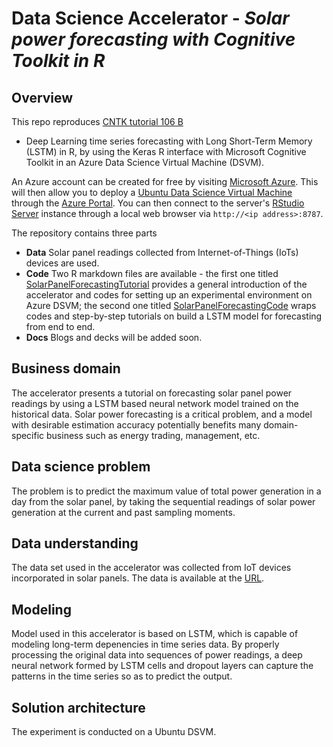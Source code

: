 # Data Science Accelerator - *Solar power forecasting with Cognitive Toolkit in R*

## Overview

This repo reproduces [CNTK tutorial 106
B](https://github.com/Microsoft/CNTK/blob/master/Tutorials/CNTK_106B_LSTM_Timeseries_with_IOT_Data.ipynb)
- Deep Learning time series forecasting with Long Short-Term Memory
(LSTM) in R, by using the Keras R interface with Microsoft Cognitive
Toolkit in an Azure Data Science Virtual Machine (DSVM).

An Azure account can be created for free by visiting [Microsoft
Azure](https://azure.microsoft.com/free). This will then allow you to
deploy a [Ubuntu Data Science Virtual
Machine](https://docs.microsoft.com/en-us/azure/machine-learning/machine-learning-data-science-virtual-machine-overview)
through the [Azure Portal](https://ms.portal.azure.com). You can then
connect to the server's [RStudio
Server](https://www.rstudio.com/products/rstudio/#Server) instance
through a local web browser via ```http://<ip address>:8787```.

The repository contains three parts

- **Data** Solar panel readings collected from Internet-of-Things (IoTs)
    devices are used.
- **Code** Two R markdown files are available - the first one titled
    [SolarPanelForecastingTutorial](https://github.com/Microsoft/acceleratoRs/blob/master/SolarPanelForecasting/Code/SolarPanelForecastingTutorial.Rmd) provides a general introduction of
    the accelerator and codes for setting up an experimental environment
    on Azure DSVM; the second one titled [SolarPanelForecastingCode](https://github.com/Microsoft/acceleratoRs/blob/master/SolarPanelForecasting/Code/SolarPanelForecastingCode.Rmd)
    wraps codes and step-by-step tutorials on build a LSTM model for
    forecasting from end to end. 
- **Docs** Blogs and decks will be added soon. 

## Business domain

The accelerator presents a tutorial on forecasting solar panel power
readings by using a LSTM based neural network model trained on the
historical data. Solar power forecasting is a critical problem, and a
model with desirable estimation accuracy potentially benefits many
domain-specific business such as energy trading, management, etc.

## Data science problem

The problem is to predict the maximum value of total power generation in
a day from the solar panel, by taking the sequential readings of solar
power generation at the current and past sampling moments.

## Data understanding

The data set used in the accelerator was collected from IoT devices
incorporated in solar panels. The data is available at the
[URL](https://guschmueds.blob.core.windows.net/datasets/solar.csv).

## Modeling

Model used in this accelerator is based on LSTM, which is capable of
modeling long-term depenencies in time series data. By properly
processing the original data into sequences of power readings, a deep
neural network formed by LSTM cells and dropout layers can capture the
patterns in the time series so as to predict the output.

## Solution architecture

The experiment is conducted on a Ubuntu DSVM. 
